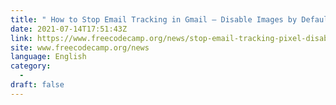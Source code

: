 ```yaml
---
title: " How to Stop Email Tracking in Gmail – Disable Images by Default "
date: 2021-07-14T17:51:43Z
link: https://www.freecodecamp.org/news/stop-email-tracking-pixel-disable-images-gmail/?utm_medium=RSS&utm_source=news.12bit.vn
site: www.freecodecamp.org/news
language: English
category:
  -   
draft: false
---
```

